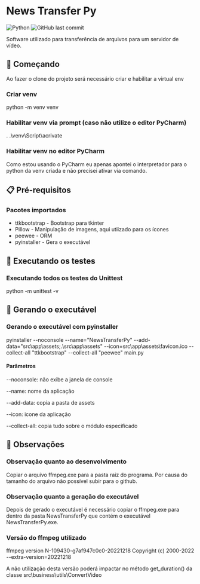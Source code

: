 # News Transfer Py
![Python](https://img.shields.io/badge/python-v3.8%2B-blue)
![GitHub last commit](https://img.shields.io/github/last-commit/AzeemIdrisi/PhoneSploit-Pro?logo=github)

Software utilizado para transferência de arquivos para um servidor de vídeo. 

## :rocket: Começando
Ao fazer o clone do projeto será necessário criar e habilitar a virtual env

### Criar venv
python -m venv venv

### Habilitar venv via prompt (caso não utilize o editor PyCharm)
. .\venv\Script\acrivate

### Habilitar venv no editor PyCharm
Como estou usando o PyCharm eu apenas apontei o interpretador para o python da venv criada e não precisei ativar 
via comando.

## :clipboard: Pré-requisitos
### Pacotes importados 
* ttkbootstrap - Bootstrap para tkinter
* Pillow - Manipulação de imagens, aqui utiizado para os ícones
* peewee - ORM
* pyinstaller - Gera o executável

## :hammer: Executando os testes
### Executando todos os testes do Unittest
python -m unittest -v

## :wrench: Gerando o executável

### Gerando o executável com pyinstaller
pyinstaller --noconsole --name="NewsTransferPy" --add-data="src\app\assets;.\src\app\assets" --icon=src\app\assets\favicon.ico --collect-all "ttkbootstrap" --collect-all "peewee" main.py

#### Parâmetros
--noconsole: não exibe a janela de console

--name: nome da aplicação

--add-data: copia a pasta de assets

--icon: icone da aplicação

--collect-all: copia tudo sobre o módulo especificado

## :pushpin: Observações
### Observação quanto ao desenvolvimento
Copiar o arquivo ffmpeg.exe para a pasta raiz do programa. Por causa do tamanho do arquivo não possível subir para o 
github.

### Observação quanto a geração do executável
Depois de gerado o executável é necessário copiar o ffmpeg.exe para dentro da pasta NewsTransferPy que contém o executável NewsTransferPy.exe.

### Versão do ffmpeg utilizado
ffmpeg version N-109430-g7af947c0c0-20221218 Copyright (c) 2000-2022 --extra-version=20221218

A não utilização desta versão poderá impactar no método get_duration() da classe src\business\utils\ConvertVideo